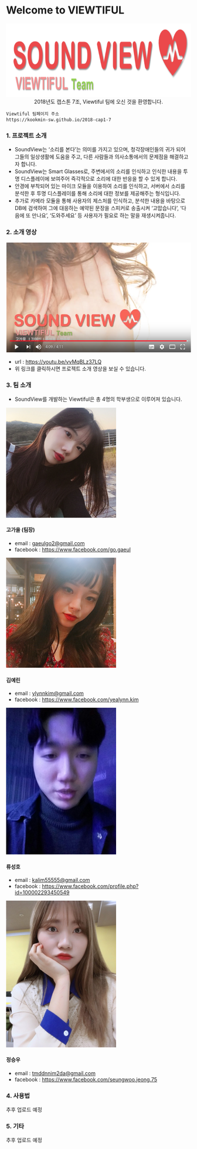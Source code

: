 # Welcome to VIEWTIFUL 

<center><img src="/images/logo.png" width="600px" height="200px"></center>

<center>2018년도 캡스톤 7조, Viewtiful 팀에 오신 것을 환영합니다.</center>


```
Viewtiful 팀페이지 주소
https://kookmin-sw.github.io/2018-cap1-7
```


### 1. 프로젝트 소개
- SoundView는 ‘소리를 본다’는 의미를 가지고 있으며, 청각장애인들의 귀가 되어 그들의 일상생활에 도움을 주고, 다른 사람들과 의사소통에서의 문제점을 해결하고자 합니다. 
- SoundView는 Smart Glasses로, 주변에서의 소리를 인식하고 인식한 내용을 투명 디스플레이에 보여주어 즉각적으로 소리에 대한 반응을 할 수 있게 합니다. 
- 안경에 부착되어 있는 마이크 모듈을 이용하여 소리를 인식하고, 서버에서 소리를 분석한 후 투명 디스플레이를 통해 소리에 대한 정보를 제공해주는 형식입니다.
- 추가로 카메라 모듈을 통해 사용자의 제스처를 인식하고, 분석한 내용을 바탕으로 DB에 검색하여 그에 대응하는 예약된 문장을 스피커로 송출시켜 ‘고맙습니다’, ‘다음에 또 만나요’, ‘도와주세요’  등 사용자가 필요로 하는 말을 재생시켜줍니다.

### 2. 소개 영상

<img src="/images/youtube.png" width="700px" height="300px">

- url : https://youtu.be/vvMqBLz37LQ
- 위 링크를 클릭하시면 프로젝트 소개 영상을 보실 수 있습니다. 

### 3. 팀 소개
- SoundView를 개발하는 Viewtiful은 총 4명의 학부생으로 이루어져 있습니다.

<img src="/images/gaeul.jpeg" width="300px" height="300px">

#### 고가을 (팀장)
- email : gaeulgo2@gmail.com
- facebook : https://www.facebook.com/go.gaeul

<img src="/images/yealynn.jpeg" width="300px" height="300px">

#### 김예린
- email : ylynnkim@gmail.com
- facebook : https://www.facebook.com/yealynn.kim 

<img src="/images/sungho.jpeg" width="300px" height="400px">

#### 류성호
- email : kalim55555@gmail.com
- facebook : https://www.facebook.com/profile.php?id=100002293450549

<img src="/images/seungwoo.jpeg" width="300px" height="400px">

#### 정승우
- email : tmddnnim2da@gmail.com
- facebook : https://www.facebook.com/seungwoo.jeong.75



### 4. 사용법

추후 업로드 예정

### 5. 기타

추후 업로드 예정
